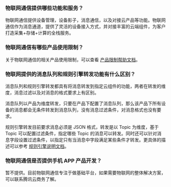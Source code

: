 [//]: # (chinagitpath:XXXXX)

### 物联网通信提供哪些功能和服务？
物联网通信提供设备管理，设备影子，消息通信，以及对接云产品等功能。物联网通信作为消息通道，提供了灵活的设备接入方式，并对接丰富的云端组件，为客户打造采集+存储+计算的全栈服务。

### 物联网通信有哪些产品使用限制？
关于物联网通信的相关产品使用限制，可以查看 [产品限制帮助文档](https://cloud.tencent.com/document/product/634/15241)。

### 物联网提供的消息队列和规则引擎转发功能有什么区别？
消息队列和规则引擎转发都具有将消息转发到指定云组件的功能，两者在转发的维度，消息过滤以及对消息的格式要求上有区别。

消息队列以产品为维度转发，只要在产品下配置了消息队列，那么该产品下所有设备的消息都会无条件转发到消息队列，没有消息过滤条件，对消息格式也没有要求。

规则引擎转发目前要求消息必须是 JSON 格式，转发是以 Topic 为维度，基于 Topic 可以配置过滤条件，指定哪些 Topic 的消息可以转发。同时还可以针对消息字段设置过滤条件，以指定只有当消息中字段满足某些条件才转发。更具体的描述可以参考 [规则引擎说明文档](https://cloud.tencent.com/document/product/634/14447)。

### 物联网通信是否提供手机 APP 产品开发？
暂不提供。目前物联网通信专注于做基础平台，如果需要物联网的整体解决方案，可以联系腾讯云商务了解。